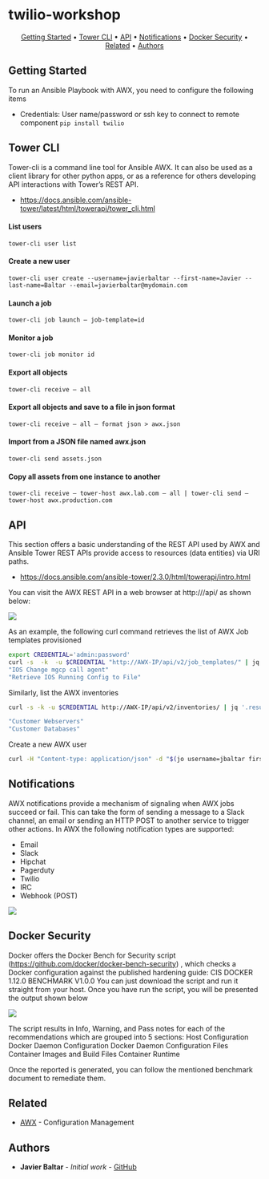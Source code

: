 # twilio-workshop
<p align="center">
  <a href="#Getting-Started">Getting Started</a> •
  <a href="#Tower-CLI">Tower CLI</a> •
  <a href="#API">API</a> •
  <a href="#Notifications">Notifications</a> •
  <a href="#Docker-Security">Docker Security</a> •
  <a href="#related">Related</a> •
  <a href="#Authors">Authors</a>
</p>

## Getting Started
To run an Ansible Playbook with AWX, you need to configure the following items
- Credentials: User name/password or ssh key to connect to remote component
```pip install twilio```

## Tower CLI
Tower-cli is a command line tool for Ansible AWX. It can also be used as a client library for other python apps, or as a reference for others developing API interactions with Tower’s REST API.
- https://docs.ansible.com/ansible-tower/latest/html/towerapi/tower_cli.html 

#### List users
`tower-cli user list`
#### Create a new user
`tower-cli user create --username=javierbaltar --first-name=Javier --last-name=Baltar --email=javierbaltar@mydomain.com`

#### Launch a job
`tower-cli job launch — job-template=id`

#### Monitor a job
`tower-cli job monitor id`

#### Export all objects 
`tower-cli receive — all`

#### Export all objects and save to a file in json format
`tower-cli receive — all — format json > awx.json`

#### Import from a JSON file named awx.json 
`tower-cli send assets.json`

#### Copy all assets from one instance to another
`tower-cli receive — tower-host awx.lab.com — all | tower-cli send — tower-host awx.production.com`

## API
This section offers a basic understanding of the REST API used by AWX and Ansible Tower
REST APIs provide access to resources (data entities) via URI paths. 
- https://docs.ansible.com/ansible-tower/2.3.0/html/towerapi/intro.html

You can visit the AWX REST API in a web browser at http://<AWX Server IP>/api/ as shown below:
  
![](awx-api.png)

As an example, the following curl command retrieves the list of AWX Job templates provisioned
```bash
export CREDENTIAL='admin:password'
curl -s  -k  -u $CREDENTIAL "http://AWX-IP/api/v2/job_templates/" | jq '.results | .[] | .name '
"IOS Change mgcp call agent"
"Retrieve IOS Running Config to File"
```
Similarly, list the AWX inventories 
```bash
curl -s -k -u $CREDENTIAL http://AWX-IP/api/v2/inventories/ | jq '.results | .[] | .name'

"Customer Webservers"
"Customer Databases"
```
Create a new AWX user
```bash
curl -H "Content-type: application/json" -d "$(jo username=jbaltar first_name=Javier last_name=Baltar email=jbaltar@mydomain.com password=dontshareit)" -u $CREDENTIAL http://AWX-IP/api/v2/users/
```

## Notifications
AWX notifications provide a mechanism of signaling when AWX jobs succeed or fail. This can take the form of sending a message to a Slack channel, an email or sending an HTTP POST to another service to trigger other actions.
In AWX the following notification types are supported:
- Email
- Slack
- Hipchat
- Pagerduty
- Twilio
- IRC
- Webhook (POST)

![](awx-notifications.png)

## Docker Security
Docker offers the Docker Bench for Security script (https://github.com/docker/docker-bench-security) , which checks a Docker configuration against the published hardening guide: CIS DOCKER 1.12.0 BENCHMARK V1.0.0 
You can just download the script and run it straight from your host. Once you have run the script, you will be presented the output shown below

![](dockerSecurity.gif)


The script results in Info, Warning, and Pass notes for each of the recommendations which are grouped into 5 sections:
Host Configuration
Docker Daemon Configuration
Docker Daemon Configuration Files
Container Images and Build Files
Container Runtime

Once the reported is generated, you can follow the mentioned benchmark document to remediate them.


## Related
* [AWX](https://github.com/ansible/awx) - Configuration Management
 
## Authors
* **Javier Baltar** - *Initial work* - [GitHub](https://github.com/JavierBaltar)

